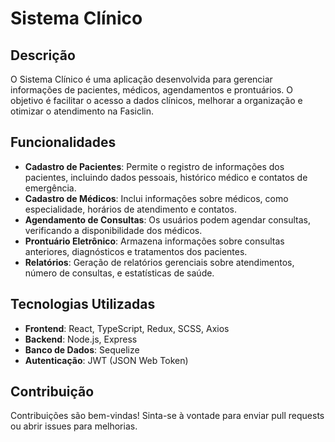 # Sistema Clínico

## Descrição
O Sistema Clínico é uma aplicação desenvolvida para gerenciar informações de pacientes, médicos, agendamentos e prontuários. O objetivo é facilitar o acesso a dados clínicos, melhorar a organização e otimizar o atendimento na Fasiclin.

## Funcionalidades

- **Cadastro de Pacientes**: Permite o registro de informações dos pacientes, incluindo dados pessoais, histórico médico e contatos de emergência.
- **Cadastro de Médicos**: Inclui informações sobre médicos, como especialidade, horários de atendimento e contatos.
- **Agendamento de Consultas**: Os usuários podem agendar consultas, verificando a disponibilidade dos médicos.
- **Prontuário Eletrônico**: Armazena informações sobre consultas anteriores, diagnósticos e tratamentos dos pacientes.
- **Relatórios**: Geração de relatórios gerenciais sobre atendimentos, número de consultas, e estatísticas de saúde.

## Tecnologias Utilizadas

- **Frontend**: React, TypeScript, Redux, SCSS, Axios
- **Backend**: Node.js, Express
- **Banco de Dados**: Sequelize
- **Autenticação**: JWT (JSON Web Token)


## Contribuição
Contribuições são bem-vindas! Sinta-se à vontade para enviar pull requests ou abrir issues para melhorias.
